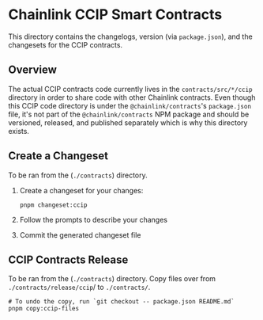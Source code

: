 # Chainlink CCIP Smart Contracts

This directory contains the changelogs, version (via `package.json`), and the changesets for the CCIP contracts.

## Overview

The actual CCIP contracts code currently lives in the `contracts/src/*/ccip` directory in order to share code with other Chainlink contracts. Even though this CCIP code directory is under the `@chainlink/contracts`'s `package.json` file, it's not part of the `@chainlink/contracts` NPM package and should be versioned, released, and published separately which is why this directory exists.

## Create a Changeset

To be ran from the (`./contracts`) directory.

1. Create a changeset for your changes:

   ```shell
   pnpm changeset:ccip
   ```

2. Follow the prompts to describe your changes
3. Commit the generated changeset file

## CCIP Contracts Release

To be ran from the (`./contracts`) directory. Copy files over from `./contracts/release/ccip`/ to `./contracts/`.

```shell
# To undo the copy, run `git checkout -- package.json README.md`
pnpm copy:ccip-files
```
